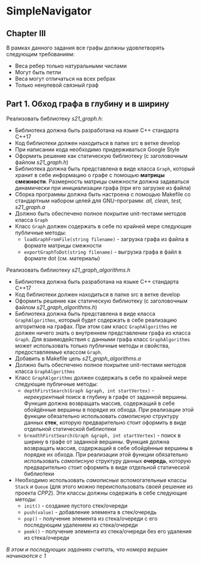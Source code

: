 # SimpleNavigator

## Chapter III

В рамках данного задания все графы должны удовлетворять следующим требованиям:
- Веса ребер только натуральными числами
- Могут быть петли
- Веса могут отличаться на всех ребрах
- Только ненулевой связный граф

## Part 1. Обход графа в глубину и в ширину

Реализовать библиотеку _s21_graph.h_:
* Библиотека должна быть разработана на языке С++ стандарта C++17
* Код библиотеки должен находиться в папке src в ветке develop
* При написании кода необходимо придерживаться Google Style
* Оформить решение как статическую библиотеку (с заголовочным файлом _s21_graph.h_)
* Библиотека должна быть представлена в виде класса `Graph`, который хранит в себе информацию о графе с помощью **матрицы смежности**. Размерность матрицы смежности должна задаваться динамически при инициализации графа (при его загрузке из файла)
* Сборка программы должна быть настроена с помощью Makefile со стандартным набором целей для GNU-программ: _all, clean, test, s21_graph.a_
* Должно быть обеспечено полное покрытие unit-тестами методов класса `Graph`
* Класс `Graph` должен содержать в себе по крайней мере следующие публичные методы:
  + `loadGraphFromFile(string filename)` - загрузка графа из файла в формате матрицы смежности
  + `exportGraphToDot(string filename)` - выгрузка графа в файл в формате dot (см. материалы)

Реализовать библиотеку _s21_graph_algorithms.h_
* Библиотека должна быть разработана на языке С++ стандарта C++17
* Код библиотеки должен находиться в папке src в ветке develop
* Оформить решение как статическую библиотеку (с заголовочным файлом _s21_graph_algorithms.h_)
* Библиотека должна быть представлена в виде класса `GraphAlgorithms`, который будет содержать в себе реализацию алгоритмов на графах. При этом сам класс `GraphAlgorithms` не должен ничего знать о внутреннем представлении графа из класса `Graph`. Для взаимодействия с данными графа класс `GraphAlgorithms` может использовать только публичные методы и свойства, предоставляемые классом `Graph`.
* Добавить в Makefile цель _s21_graph_algorithms.a_
* Должно быть обеспечено полное покрытие unit-тестами методов класса `GraphAlgorithms`
* Класс `GraphAlgorithms` должен содержать в себе по крайней мере следующие публичные методы:
  + `depthFirstSearch(Graph &graph, int startVertex)` - *нерекурентный* поиск в глубину в графе от заданной вершины. Функция должна возвращать массив, содержащий в себе обойдённые вершины в порядке их обхода. При реализации этой функции обязательно использовать *самописную* структуру данных **стек**, которую предварительно стоит оформить в виде отдельной статической библиотеки
  + `breadthFirstSearch(Graph &graph, int startVertex)` - поиск в ширину в графе от заданной вершины. Функция должна возвращать массив, содержащий в себе обойдённые вершины в порядке их обхода. При реализации этой функции обязательно использовать *самописную* структуру данных **очередь**, которую предварительно стоит оформить в виде отдельной статической библиотеки
* Необходимо использовать *самописные* вспомогательные классы `Stack` и `Queue` (для этого можно переиспользовать своей решение из проекта *CPP2*). Эти классы должны содержать в себе следующие методы:
  + `init()` - создание пустого стек/очереди
  + `push(value)` - добавление элемента в стек/очередь
  + `pop()` - получение элемента из стека/очереди с его последующим удалением из стека/очереди
  + `peek()` - получение элемента из стека/очереди без его удаления из стека/очереди

*В этом и последующих заданиях считать, что номера вершин начинаются с 1*